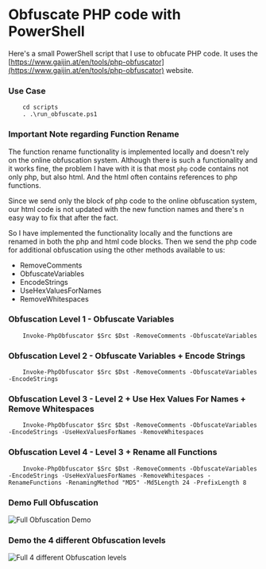 # Obfuscate PHP code with PowerShell

Here's a small PowerShell script that I use to obfucate PHP code. It uses the [https://www.gaijin.at/en/tools/php-obfuscator](https://www.gaijin.at/en/tools/php-obfuscator) website.

### Use Case
```
    cd scripts
    . .\run_obfuscate.ps1
```


### Important Note regarding Function Rename

The function rename functionality is implemented locally and doesn't rely on the online obfuscation system. Although there is such a functionality and it works fine, the problem I have with it is that most ```php``` code contains not only php, but also html. And the html often contains references to php functions.

Since we send only the block of php code to the online obfuscation system, our html code is not updated with the new function names and there's n easy way to fix that after the fact.

So I have implemented the functionality locally and the functions are renamed in both the php and html code blocks. Then we send the php code for additional obfuscation using the other methods available to us:

- RemoveComments 
- ObfuscateVariables 
- EncodeStrings 
- UseHexValuesForNames 
- RemoveWhitespaces

### Obfuscation Level 1 - Obfuscate Variables

```
	Invoke-PhpObfuscator $Src $Dst -RemoveComments -ObfuscateVariables 
```

### Obfuscation Level 2 - Obfuscate Variables + Encode Strings

```
	Invoke-PhpObfuscator $Src $Dst -RemoveComments -ObfuscateVariables -EncodeStrings 
```

### Obfuscation Level 3 - Level 2 + Use Hex Values For Names + Remove Whitespaces

```
	Invoke-PhpObfuscator $Src $Dst -RemoveComments -ObfuscateVariables -EncodeStrings -UseHexValuesForNames -RemoveWhitespaces
```

### Obfuscation Level 4 - Level 3 + Rename all Functions

```
	Invoke-PhpObfuscator $Src $Dst -RemoveComments -ObfuscateVariables -EncodeStrings -UseHexValuesForNames -RemoveWhitespaces -RenameFunctions -RenamingMethod "MD5" -Md5Length 24 -PrefixLength 8
```

### Demo Full Obfuscation

![Full Obfuscation Demo](gif/demo_full.gif)


### Demo the 4 different Obfuscation levels


![Full 4 different Obfuscation levels](gif/demo_4levels.gif)